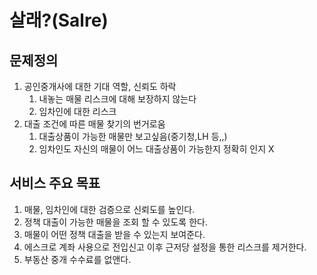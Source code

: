 살래?(Salre)
=============






문제정의
-------

1. 공인중개사에 대한 기대 역할, 신뢰도 하락
    1. 내놓는 매물 리스크에 대해 보장하지 않는다
    2. 임차인에 대한 리스크
2. 대출 조건에 따른 매물 찾기의 번거로움
    1. 대출상품이 가능한 매물만 보고싶음(중기청,LH 등,,)
    2. 임차인도 자신의 매물이 어느 대출상품이 가능한지 정확히 인지 X

서비스 주요 목표
---------------

1. 매물, 임차인에 대한 검증으로 신뢰도를 높인다.
2. 정책 대출이 가능한 매물을 조회 할 수 있도록 한다.
3. 매물이 어떤 정책 대출을 받을 수 있는지 보여준다.
4. 에스크로 계좌 사용으로 전입신고 이후 근저당 설정을 통한 리스크를 제거한다.
5. 부동산 중개 수수료를 없앤다.
